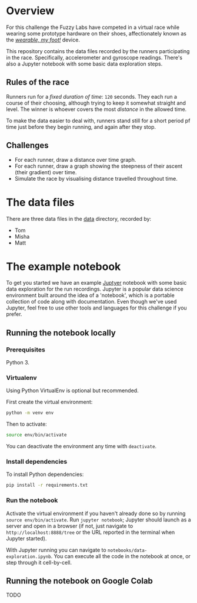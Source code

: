 # Overview

For this challenge the Fuzzy Labs have competed in a virtual race while wearing some prototype hardware on their shoes, affectionately known as the [_wearable, my foot!_](http://wearablemyfoot.tech) device.

This repository contains the data files recorded by the runners participating in the race. Specifically, accelerometer and gyroscope readings. There's also a Jupyter notebook with some basic data exploration steps.

## Rules of the race

Runners run for a _fixed duration of time_: `120` seconds. They each run a course of their choosing, although trying to keep it somewhat straight and level. The winner is whoever covers the most _distance_ in the allowed time.

To make the data easier to deal with, runners stand still for a short period pf time just before they begin running, and again after they stop.

## Challenges

* For each runner, draw a distance over time graph.
* For each runner, draw a graph showing the steepness of their ascent (their gradient) over time.
* Simulate the race by visualising distance travelled throughout time.

# The data files

There are three data files in the [data](data) directory, recorded by:

* Tom
* Misha
* Matt

# The example notebook

To get you started we have an example [Juptyer](https://jupyter.org) notebook with some basic data exploration for the run recordings. Jupyter is a popular data science environment built around the idea of a 'notebook', which is a portable collection of code along with documentation. Even though we've used Jupyter, feel free to use other tools and languages for this challenge if you prefer.

## Running the notebook locally

### Prerequisites

Python 3.

### Virtualenv

Using Python VirtualEnv is optional but recommended.

First create the virtual environment:

```sh
python -m venv env
```

Then to activate:

```sh
source env/bin/activate
```

You can deactivate the environment any time with `deactivate`.

### Install dependencies

To install Python dependencies:

```sh
pip install -r requirements.txt
```

### Run the notebook

Activate the virtual environment if you haven't already done so by running `source env/bin/activate`. Run `jupyter notebook`; Jupyter should launch as a server and open in a browser (if not, just navigate to `http://localhost:8888/tree` or the URL reported in the terminal when Jupyter started).

With Jupyter running you can navigate to `notebooks/data-exploration.ipynb`. You can execute all the code in the notebook at once, or step through it cell-by-cell.

## Running the notebook on Google Colab

TODO
